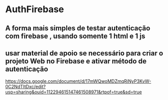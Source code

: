 # AuthFirebase

## A forma mais simples de testar autenticação com firebase , usando somente 1 html e 1 js

## usar material de apoio se necessário para criar o projeto Web no Firebase e ativar método de autenticação 
https://docs.google.com/document/d/17mWQwoMDZmqRiNyP3KvW-0C2NdTItDxc/edit?usp=sharing&ouid=112294615147461508971&rtpof=true&sd=true



